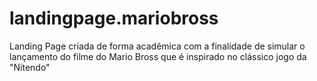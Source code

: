 # landingpage.mariobross
Landing Page criada de forma acadêmica com a finalidade de simular o lançamento do filme do Mario Bross que é inspirado no clássico jogo da "Nitendo" 
